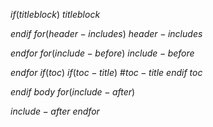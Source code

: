 $if(titleblock)$
$titleblock$

$endif$
$for(header-includes)$
$header-includes$

$endfor$
$for(include-before)$
$include-before$

$endfor$
$if(toc)$
$if(toc-title)$
#$toc-title$
$endif$
$toc$

$endif$
$body$
$for(include-after)$

$include-after$
$endfor$
